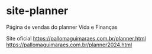 # site-planner
Página de vendas do planner Vida e Finanças

Site oficial https://pallomaguimaraes.com.br/planner.html
             https://pallomaguimaraes.com.br/planner2024.html
